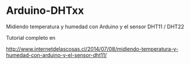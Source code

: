 # Arduino-DHTxx
Midiendo temperatura y humedad con Arduino y el sensor DHT11 / DHT22

Tutorial completo en 

http://www.internetdelascosas.cl/2014/07/08/midiendo-temperatura-y-humedad-con-arduino-y-el-sensor-dht11/
